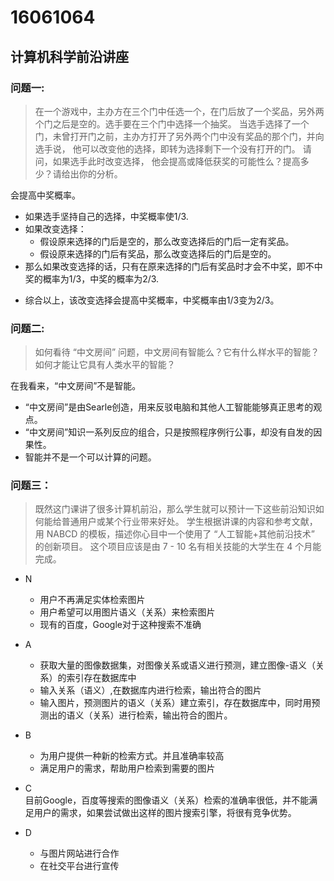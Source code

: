 <h1>16061064</h1>  
<h2>计算机科学前沿讲座</h2>
  
  
<h3>问题一:</h3>  

>在一个游戏中，主办方在三个门中任选一个，在门后放了一个奖品，另外两个门之后是空的。选手要在三个门中选择一个抽奖。 当选手选择了一个门，未曾打开门之前，主办方打开了另外两个门中没有奖品的那个门，并向选手说， 他可以改变他的选择，即转为选择剩下一个没有打开的门。 请问，如果选手此时改变选择， 他会提高或降低获奖的可能性么？提高多少？请给出你的分析。 
  
会提高中奖概率。  
*    如果选手坚持自己的选择，中奖概率使1/3.  
*    如果改变选择：  
     *    假设原来选择的门后是空的，那么改变选择后的门后一定有奖品。  
     *    假设原来选择的门后有奖品，那么改变选择后的门后是空的。  
*    那么如果改变选择的话，只有在原来选择的门后有奖品时才会不中奖，即不中奖的概率为1/3，中奖的概率为2/3.  
-   综合以上，该改变选择会提高中奖概率，中奖概率由1/3变为2/3。
  
    
<h3>问题二:</h3>  
  
>如何看待 “中文房间” 问题，中文房间有智能么？它有什么样水平的智能？如何才能让它具有人类水平的智能？  
  
在我看来，“中文房间”不是智能。   
*   “中文房间”是由Searle创造，用来反驳电脑和其他人工智能能够真正思考的观点。  
*   “中文房间”知识一系列反应的组合，只是按照程序例行公事，却没有自发的因果性。
*   智能并不是一个可以计算的问题。  
  
  
  
<h3>问题三：</h3>  

>既然这门课讲了很多计算机前沿，那么学生就可以预计一下这些前沿知识如何能给普通用户或某个行业带来好处。 学生根据讲课的内容和参考文献，用 NABCD 的模板，描述你心目中一个使用了 “人工智能+其他前沿技术” 的创新项目。 这个项目应该是由 7 - 10 名有相关技能的大学生在 4 个月能完成。

*    N
     *    用户不再满足实体检索图片
     *    用户希望可以用图片语义（关系）来检索图片
     *    现有的百度，Google对于这种搜索不准确

*    A
     *    获取大量的图像数据集，对图像关系或语义进行预测，建立图像-语义（关系）的索引存在数据库中
     *    输入关系（语义）,在数据库内进行检索，输出符合的图片
     *    输入图片，预测图片的语义（关系）建立索引，存在数据库中，同时用预测出的语义（关系）进行检索，输出符合的图片。

*    B
     *    为用户提供一种新的检索方式。并且准确率较高
     *    满足用户的需求，帮助用户检索到需要的图片

*    C  
目前Google，百度等搜索的图像语义（关系）检索的准确率很低，并不能满足用户的需求，如果尝试做出这样的图片搜索引擎，将很有竞争优势。

*    D
     *    与图片网站进行合作
     *    在社交平台进行宣传
